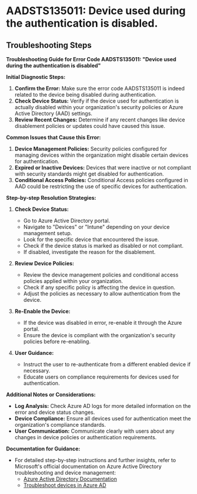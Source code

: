 
# AADSTS135011: Device used during the authentication is disabled.


## Troubleshooting Steps
**Troubleshooting Guide for Error Code AADSTS135011: "Device used during the authentication is disabled"**

**Initial Diagnostic Steps:**
1. **Confirm the Error:** Make sure the error code AADSTS135011 is indeed related to the device being disabled during authentication.
2. **Check Device Status:** Verify if the device used for authentication is actually disabled within your organization's security policies or Azure Active Directory (AAD) settings.
3. **Review Recent Changes:** Determine if any recent changes like device disablement policies or updates could have caused this issue.

**Common Issues that Cause this Error:**
1. **Device Management Policies:** Security policies configured for managing devices within the organization might disable certain devices for authentication.
2. **Expired or Inactive Devices:** Devices that were inactive or not compliant with security standards might get disabled for authentication.
3. **Conditional Access Policies:** Conditional Access policies configured in AAD could be restricting the use of specific devices for authentication.

**Step-by-step Resolution Strategies:**
1. **Check Device Status:**
   - Go to Azure Active Directory portal.
   - Navigate to "Devices" or "Intune" depending on your device management setup.
   - Look for the specific device that encountered the issue.
   - Check if the device status is marked as disabled or not compliant.
   - If disabled, investigate the reason for the disablement.

2. **Review Device Policies:**
   - Review the device management policies and conditional access policies applied within your organization.
   - Check if any specific policy is affecting the device in question.
   - Adjust the policies as necessary to allow authentication from the device.

3. **Re-Enable the Device:**
   - If the device was disabled in error, re-enable it through the Azure portal.
   - Ensure the device is compliant with the organization's security policies before re-enabling.

4. **User Guidance:**
   - Instruct the user to re-authenticate from a different enabled device if necessary.
   - Educate users on compliance requirements for devices used for authentication.

**Additional Notes or Considerations:**
- **Log Analysis:** Check Azure AD logs for more detailed information on the error and device status changes.
- **Device Compliance:** Ensure all devices used for authentication meet the organization's compliance standards.
- **User Communication:** Communicate clearly with users about any changes in device policies or authentication requirements.

**Documentation for Guidance:**
- For detailed step-by-step instructions and further insights, refer to Microsoft's official documentation on Azure Active Directory troubleshooting and device management:
   - [Azure Active Directory Documentation](https://docs.microsoft.com/en-us/azure/active-directory/)
   - [Troubleshoot devices in Azure AD](https://docs.microsoft.com/en-us/azure/active-directory/devices/troubleshoot-device)